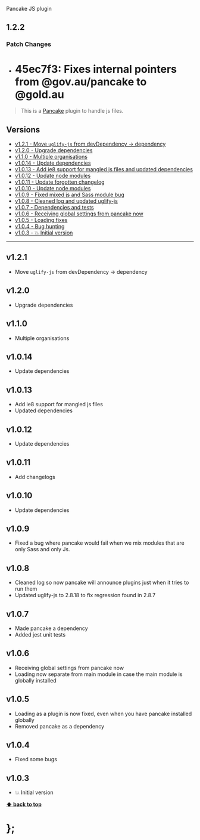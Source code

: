 Pancake JS plugin

## 1.2.2

### Patch Changes

- # 45ec7f3: Fixes internal pointers from @gov.au/pancake to @gold.au

> This is a [Pancake](https://github.com/designsystemau/pancake) plugin to handle js files.

## Versions

- [v1.2.1 - Move `uglify-js` from devDependency -> dependency](v121)
- [v1.2.0 - Upgrade dependencies](v120)
- [v1.1.0 - Multiple organisations](v110)
- [v1.0.14 - Update dependencies](v1014)
- [v1.0.13 - Add ie8 support for mangled js files and updated dependencies](v1013)
- [v1.0.12 - Update node modules](v1012)
- [v1.0.11 - Update forgotten changelog](v1011)
- [v1.0.10 - Update node modules](v1010)
- [v1.0.9 - Fixed mixed js and Sass module bug](v109)
- [v1.0.8 - Cleaned log and updated uglify-js](v108)
- [v1.0.7 - Dependencies and tests](v107)
- [v1.0.6 - Receiving global settings from pancake now](v106)
- [v1.0.5 - Loading fixes](v105)
- [v1.0.4 - Bug hunting](v104)
- [v1.0.3 - 💥 Initial version](v103)

---

## v1.2.1

- Move `uglify-js` from devDependency -> dependency

## v1.2.0

- Upgrade dependencies

## v1.1.0

- Multiple organisations

## v1.0.14

- Update dependencies

## v1.0.13

- Add ie8 support for mangled js files
- Updated dependencies

## v1.0.12

- Update dependencies

## v1.0.11

- Add changelogs

## v1.0.10

- Update dependencies

## v1.0.9

- Fixed a bug where pancake would fail when we mix modules that are only Sass and only Js.

## v1.0.8

- Cleaned log so now pancake will announce plugins just when it tries to run them
- Updated uglify-js to 2.8.18 to fix regression found in 2.8.7

## v1.0.7

- Made pancake a dependency
- Added jest unit tests

## v1.0.6

- Receiving global settings from pancake now
- Loading now separate from main module in case the main module is globally installed

## v1.0.5

- Loading as a plugin is now fixed, even when you have pancake installed globally
- Removed pancake as a dependency

## v1.0.4

- Fixed some bugs

## v1.0.3

- 💥 Initial version

**[⬆ back to top](#contents)**

# };
